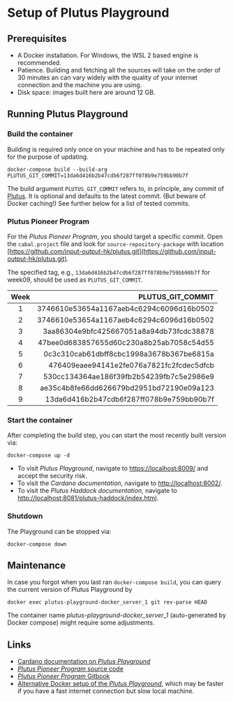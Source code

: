 # Setup of Plutus Playground

## Prerequisites
* A Docker installation. For Windows, the WSL 2 based engine is recommended.
* Patience. Building and fetching all the sources will take on the order of 30 minutes an can vary widely with the quality of your internet connection and the machine you are using.
* Disk space: images built here are around 12 GB. 

## Running Plutus Playground
### Build the container
Building is required only once on your machine and has to be repeated only for the purpose of updating.
```
docker-compose build --build-arg PLUTUS_GIT_COMMIT=13da6d416b2b47cdb6f287ff078b9e759bb90b7f
```
The build argument `PLUTUS_GIT_COMMIT` refers to, in principle, any commit of [Plutus](https://github.com/input-output-hk/plutus). It is optional and defaults to the latest commit. (But beware of Docker caching!)
See further below for a list of tested commits.

### Plutus Pioneer Program
For the *Plutus Pioneer Program*, you should target a specific commit. Open the `cabal.project` file and look for `source-repository-package` with location [https://github.com/input-output-hk/plutus.git](https://github.com/input-output-hk/plutus.git).

The specified tag, e.g., `13da6d416b2b47cdb6f287ff078b9e759bb90b7f` for week09, should be used as `PLUTUS_GIT_COMMIT`. 

| Week | PLUTUS_GIT_COMMIT                        |
|:----:|-----------------------------------------:|
| 1    | 3746610e53654a1167aeb4c6294c6096d16b0502 |
| 2    | 3746610e53654a1167aeb4c6294c6096d16b0502 |
| 3    | 3aa86304e9bfc425667051a8a94db73fcdc38878 |
| 4    | 47bee0d683857655d60c230a8b25ab7058c54d55 |
| 5    | 0c3c310cab61dbff8cbc1998a3678b367be6815a |
| 6    | 476409eaee94141e2fe076a7821fc2fcdec5dfcb |
| 7    | 530cc134364ae186f39fb2b54239fb7c5e2986e9 |
| 8    | ae35c4b8fe66dd626679bd2951bd72190e09a123 |
| 9    | 13da6d416b2b47cdb6f287ff078b9e759bb90b7f |


### Start the container
After completing the build step, you can start the most recently built version via:
```
docker-compose up -d
```
* To visit *Plutus Playground*, navigate to [https://localhost:8009/](https://localhost:8009/) and accept the security risk.
* To visit the *Cardano documentation*, navigate to [http://localhost:8002/](http://localhost:8002/).
* To visit the *Plutus Haddock documentation*, navigate to [http://localhost:8081/plutus-haddock/index.html](http://localhost:8081/plutus-haddock/index.html).

### Shutdown
The Playground can be stopped via:
```
docker-compose down
```


## Maintenance 
In case you forgot when you last ran `docker-compose build`, you can query the current version of Plutus Playground by
```
docker exec plutus-playground-docker_server_1 git rev-parse HEAD
```
The container name *plutus-playground-docker_server_1* (auto-generated by Docker compose) might require some adjustments.

## Links
* [Cardano documentation on *Plutus Playground*](https://docs.cardano.org/projects/plutus/en/latest/plutus/tutorials/plutus-playground.html])
* [*Plutus Pioneer Program* source code](https://github.com/input-output-hk/plutus-pioneer-program)
* [*Plutus Pioneer Program* Gitbook](https://docs.plutus-community.com)
* [Alternative Docker setup of the *Plutus Playground*](https://github.com/maccam912/ppp), which may be faster if you have a fast internet connection but slow local machine.
